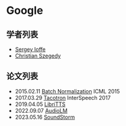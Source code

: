 # Google

## 学者列表

- [Sergey Ioffe](../../Authors/Sergey_Ioffe.md) 
- [Christian Szegedy](../../Authors/Christian_Szegedy.md)

## 论文列表

- 2015.02.11 [Batch Normalization](../Modules/Normalization/2015.02.11_BatchNorm.md) ICML 2015
- 2017.03.29 [Tacotron](../Models/TTS2_Acoustic/2017.03.29_Tacotron.md) InterSpeech 2017
- 2019.04.05 [LibriTTS](../Datasets/2019.04.05_LibriTTS.md)
- 2022.09.07 [AudioLM](../Models/Speech_LLM/2022.09.07_AudioLM.md)
- 2023.05.16 [SoundStorm](../Models/Speech_LLM/2023.05.16_SoundStorm.md)